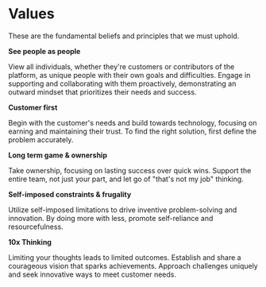 # Values

These are the fundamental beliefs and principles that we must uphold.

**See people as people**

View all individuals, whether they're customers or contributors of the platform, as unique people with their own goals and difficulties. Engage in supporting and collaborating with them proactively, demonstrating an outward mindset that prioritizes their needs and success.

**Customer first**

Begin with the customer's needs and build towards technology, focusing on earning and maintaining their trust. To find the right solution, first define the problem accurately.

**Long term game & ownership**

Take ownership, focusing on lasting success over quick wins. Support the entire team, not just your part, and let go of "that's not my job" thinking.

**Self-imposed constraints & frugality**

Utilize self-imposed limitations to drive inventive problem-solving and innovation. By doing more with less, promote self-reliance and resourcefulness.

**10x Thinking**

Limiting your thoughts leads to limited outcomes. Establish and share a courageous vision that sparks achievements. Approach challenges uniquely and seek innovative ways to meet customer needs.





